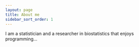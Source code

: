 ```yaml
---
layout: page
title: About me
sidebar_sort_order: 1
---
```


<p class="message">
  I am a statistician and a researcher in biostatistics that enjoys programming...
</p>